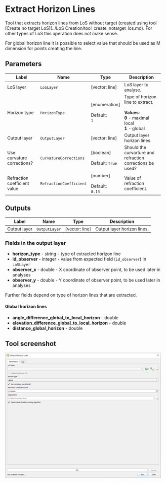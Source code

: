 # Extract Horizon Lines

Tool that extracts horizon lines from LoS without target (created using tool [Create no target LoS](../LoS Creation/tool_create_notarget_los.md). For other types of LoS this operation does not make sense.

For global horizon line it is possible to select value that should be used as M dimension for points creating the line.

## Parameters

| Label                        | Name                    | Type                                        | Description                                                                                              |
| ---------------------------- | ----------------------- | ------------------------------------------- | -------------------------------------------------------------------------------------------------------- |
| LoS layer                    | `LoSLayer`              | [vector: line]                              | LoS layer to analyse.                                                                                    |
| Horizon type                 | `HorizonType`           | [enumeration] <br/><br/> Default: <br/> `1` | Type of horizon line to extract. <br/><br/> **Values**: <br/> **0** - maximal local <br/> **1** - global |
| Output layer                 | `OutputLayer`           | [vector: line]                              | Output layer horizon lines.                                                                              |
| Use curvature corrections?   | `CurvatureCorrections`  | [boolean]<br/><br/>Default: `True`          | Should the curvarture and refraction corrections be used?                                                |
| Refraction coefficient value | `RefractionCoefficient` | [number] <br/><br/> Default: <br/> `0.13`   | Value of refraction coefficient.                                                                         |


## Outputs

| Label        | Name          | Type           | Description                 |
| ------------ | ------------- | -------------- | --------------------------- |
| Output layer | `OutputLayer` | [vector: line] | Output layer horizon lines. |

### Fields in the output layer

* __horizon_type__ - string - type of extracted horizon line
* __id_observer__ - integer - value from expected field (`id_observer`) in `LoSLayer`
* __observer_x__ - double - X coordinate of observer point, to be used later in analyses
* __observer_y__ - double - Y coordinate of observer point, to be used later in analyses

Further fields depend on type of horizon lines that are extracted.

#### Global horizon lines

* __angle_difference_global_to_local_horizon__ - double
* __elevation_difference_global_to_local_horizon__ - double
* __distance_global_horizon__ - double


## Tool screenshot

![Extract Horizon Lines](../../images/tool_extract_horizon_lines.png)
	